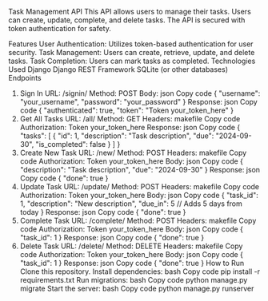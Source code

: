 Task Management API
This API allows users to manage their tasks. Users can create, update, complete, and delete tasks. The API is secured with token authentication for safety.

Features
User Authentication: Utilizes token-based authentication for user security.
Task Management: Users can create, retrieve, update, and delete tasks.
Task Completion: Users can mark tasks as completed.
Technologies Used
Django
Django REST Framework
SQLite (or other databases)
Endpoints
1. Sign In
URL: /signin/
Method: POST
Body:
json
Copy code
{
    "username": "your_username",
    "password": "your_password"
}
Response:
json
Copy code
{
    "authenticated": true,
    "token": "Token your_token_here"
}
2. Get All Tasks
URL: /all/
Method: GET
Headers:
makefile
Copy code
Authorization: Token your_token_here
Response:
json
Copy code
{
    "tasks": [
        {
            "id": 1,
            "description": "Task description",
            "due": "2024-09-30",
            "is_completed": false
        }
    ]
}
3. Create New Task
URL: /new/
Method: POST
Headers:
makefile
Copy code
Authorization: Token your_token_here
Body:
json
Copy code
{
    "description": "Task description",
    "due": "2024-09-30"
}
Response:
json
Copy code
{
    "done": true
}
4. Update Task
URL: /update/
Method: POST
Headers:
makefile
Copy code
Authorization: Token your_token_here
Body:
json
Copy code
{
    "task_id": 1,
    "description": "New description",
    "due_in": 5  // Adds 5 days from today
}
Response:
json
Copy code
{
    "done": true
}
5. Complete Task
URL: /complete/
Method: POST
Headers:
makefile
Copy code
Authorization: Token your_token_here
Body:
json
Copy code
{
    "task_id": 1
}
Response:
json
Copy code
{
    "done": true
}
6. Delete Task
URL: /delete/
Method: DELETE
Headers:
makefile
Copy code
Authorization: Token your_token_here
Body:
json
Copy code
{
    "task_id": 1
}
Response:
json
Copy code
{
    "done": true
}
How to Run
Clone this repository.
Install dependencies:
bash
Copy code
pip install -r requirements.txt
Run migrations:
bash
Copy code
python manage.py migrate
Start the server:
bash
Copy code
python manage.py runserver
